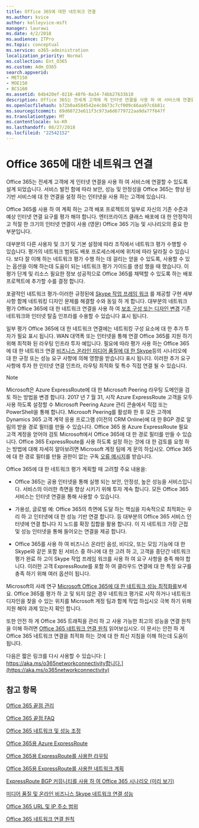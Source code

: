```yaml
---
title: Office 365에 대한 네트워크 연결
ms.author: kvice
author: kelleyvice-msft
manager: laurawi
ms.date: 4/2/2018
ms.audience: ITPro
ms.topic: conceptual
ms.service: o365-administration
localization_priority: Normal
ms.collection: Ent_O365
ms.custom: Adm_O365
search.appverid:
- MET150
- MOE150
- BCS160
ms.assetid: 64b420ef-0218-48f6-8a34-74bb27633b10
description: Office 365는 전세계 고객에 게 인터넷 연결을 사용 하 여 서비스에 연결할 수 있도록 설계 되었습니다. 서비스 발전 함에 따라 보안, 성능 및 안정성을 Office 365는 향상 된 기반 서비스에 대 한 연결을 설정 하는 인터넷을 사용 하는 고객에 있습니다.
ms.openlocfilehash: b72b0a4584542e4c8673c7cf009c66aa97c6b81c
ms.sourcegitcommit: 69d60723e611f3c973a6d6779722aa9da77f647f
ms.translationtype: MT
ms.contentlocale: ko-KR
ms.lasthandoff: 08/27/2018
ms.locfileid: "22542152"
---
```

# <a name="network-connectivity-to-office-365"></a>Office 365에 대한 네트워크 연결

Office 365는 전세계 고객에 게 인터넷 연결을 사용 하 여 서비스에 연결할 수 있도록 설계 되었습니다. 서비스 발전 함에 따라 보안, 성능 및 안정성을 Office 365는 향상 된 기반 서비스에 대 한 연결을 설정 하는 인터넷을 사용 하는 고객에 있습니다.
  
Office 365를 사용 하 여 계획 하는 고객 배포 프로젝트의 일부로 자신의 기존 수준과 예상 인터넷 연결 요구를 평가 해야 합니다. 엔터프라이즈 클래스 배포에 대 한 안정적이 고 적절 한 크기의 인터넷 연결이 사용 (영문) Office 365 기능 및 시나리오의 중요 한 부분입니다.
  
대부분의 다른 사용자 및 크기 및 기본 설정에 따라 조직에서 네트워크 평가 수행할 수 있습니다. 평가의 네트워크 범위도 배포 프로세스에서에 위치에 따라 달라질 수 있습니다. 보다 잘 이해 하는 네트워크 평가 수행 하는 데 걸리는 얻을 수 있도록, 사용할 수 있는 옵션을 이해 하는데 도움이 되는 네트워크 평가 가이드를 생성 했을 때 했습니다. 이 평가 단계 및 리소스 필요한 정보 성공적으로 Office 365를 채택할 수 있도록 하는 배포 프로젝트에 추가할 수를 결정 합니다.
  
포괄적인 네트워크 평가-이러한 규정된에 [Skype 작업 프레임 워크](https://www.skypeoperationsframework.com/) 를 제공할 구현 세부 사항 함께 네트워킹 디자인 문제를 해결할 수와 동일 하 게 합니다. 대부분의 네트워크 평가 Office 365에 대 한 네트워크 연결을 사용 하 여 [보조 구성 또는 디자인 변경](https://aka.ms/manageo365endpoints) 기존 네트워크와 인터넷 탈출 인프라를 수용할 수 있습니다 표시 됩니다.

일부 평가 Office 365에 대 한 네트워크 연결에는 네트워킹 구성 요소에 대 한 추가 투자가 필요 표시 됩니다. WAN 대역폭 또는 인터넷을 통해 연결 Office 365를 지원 하기 위해 최적화 된 라우팅 인프라 투자 예입니다. 필요에 따라 평가 사용 하는 Office 365에 대 한 네트워크 연결 [비즈니스 온라인 미디어 품질에 대 한 Skype](https://support.office.com/article/Media-Quality-and-Network-Connectivity-Performance-in-Skype-for-Business-Online-5fe3e01b-34cf-44e0-b897-b0b2a83f0917)등의 시나리오에 대 한 규정 또는 성능 요구 사항에 의해 영향을 받습니다 표시 됩니다. 이러한 추가 요구 사항에 투자 한 인터넷 연결 인프라, 라우팅 최적화 및 특수 직접 연결 될 수 있습니다.
  
> [!NOTE]
> Microsoft은 Azure ExpressRoute에 대 한 Microsoft Peering 라우팅 도메인을 검토 하는 방법을 변경 합니다. 2017 년 7 월 31, 시작 Azure ExpressRoute 고객을 모두 사용 하도록 설정할 수 Microsoft Peering Azure 관리 콘솔에서 직접 또는 PowerShell을 통해 합니다. Microsoft Peering를 활성화 한 후 모든 고객에 Dynamics 365 고객 계약 응용 프로그램 (이전의 CRM Online)에 대 한 BGP 경로 알림의 받을 경로 필터를 만들 수 있습니다. Office 365 용 Azure ExpressRoute 필요 고객 계정을 얻어야 검토 Microsoft에서 Office 365에 대 한 경로 필터를 만들 수 있습니다. Office 365 ExpressRoute를 사용 하도록 설정 하는 것에 대 한 검토를 요청 하는 방법에 대해 자세히 알아보려면 Microsoft 계정 팀에 게 문의 하십시오. Office 365에 대 한 경로 필터를 만들 권한이 없는 구독 [오류 메시지](https://support.microsoft.com/kb/3181709)를 받습니다.
  
Office 365에 대 한 네트워크 평가 계획할 때 고려할 주요 내용을:
  
- Office 365는 공용 인터넷을 통해 실행 되는 보안, 안정성, 높은 성능을 서비스입니다. 서비스의 이러한 측면을 향상 시키기 위해 투자 계속 합니다. 모든 Office 365 서비스는 인터넷 연결을 통해 사용할 수 있습니다.

- 가용성, 글로벌 예: Office 365의 측면에 도달 하는 핵심을 지속적으로 최적화는 우리 하 고 인터넷에 대 한 성능 기반 연결 합니다. 등 대부분의 Office 365 서비스 인터넷에 연결 합니다 지 노드를 확장 집합을 활용 합니다. 이 지 네트워크 가장 근접 및 성능 인터넷을 통해 들어오는 연결을 제공 합니다.

- Office 365를 사용 하 여 비즈니스 온라인 음성, 비디오, 또는 모임 기능에 대 한 Skype와 같은 포함 된 서비스 중 하나에 대 한 고려 하 고, 고객을 종단간 네트워크 평가 완료 하 고이 Skype 작업 프레임 워크를 사용 하 여 요구 사항을 충족 해야 합니다. 이러한 고객 ExpressRoute를 포함 하 여 클라우드 연결에 대 한 특정 요구를 충족 하기 위해 여러 옵션이 됩니다.

Microsoft의 사례 연구 [Microsoft Office 365에 대 한 네트워크 성능 최적화를](https://msdn.microsoft.com/en-us/library/mt450488.aspx)보세요. Office 365를 평가 하 고 및 되지 않은 경우 네트워크 평가로 시작 하거나 네트워크 디자인을 찾을 수 있는 위치를 Microsoft 계정 팀과 함께 작업 하십시오 극복 하기 위해 지원 해야 과제 있는지 확인 합니다.
  
또한 안전 하 게 Office 365 트래픽을 관리 하 고 사용 가능한 최고의 성능을 연결 원칙을 이해 하려면 [Office 365 네트워크 연결 원칙](https://aka.ms/o365networkingprinciples) 읽어보십시오. 이 문서는 안전 하 게 Office 365 네트워크 연결을 최적화 하는 것에 대 한 최신 지침을 이해 하는데 도움이 됩니다.
  
다음은 짧은 링크를 다시 사용할 수 있습니다: [ https://aka.ms/o365networkconnectivity합니다.](https://aka.ms/o365networkconnectivity)
  
## <a name="see-also"></a>참고 항목

[Office 365 끝점 관리](https://support.office.com/article/99cab9d4-ef59-4207-9f2b-3728eb46bf9a)
  
[Office 365 끝점 FAQ](https://support.office.com/article/d4088321-1c89-4b96-9c99-54c75cae2e6d)
  
[Office 365 네트워크 및 성능 조정](network-planning-and-performance.md)
  
[Office 365용 Azure ExpressRoute](azure-expressroute.md)
  
[Office 365용 ExpressRoute를 사용한 라우팅](routing-with-expressroute.md)
  
[Office 365용 ExpressRoute를 사용한 네트워크 계획](network-planning-with-expressroute.md)
  
[ExpressRoute BGP 커뮤니티를 사용 하 여 Office 365 시나리오 (미리 보기)](bgp-communities-in-expressroute.md)
  
[미디어 품질 및 온라인 비즈니스 Skype 네트워크 연결 성능](https://support.office.com/article/5fe3e01b-34cf-44e0-b897-b0b2a83f0917)
  
[Office 365 URL 및 IP 주소 범위](https://support.office.com/article/8548a211-3fe7-47cb-abb1-355ea5aa88a2)
  
[Office 365 네트워크 연결 원칙](https://aka.ms/o365networkingprinciples)
